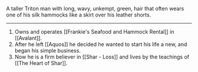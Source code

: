 A taller Triton man with long, wavy, unkempt, green, hair that often wears one of his silk hammocks like a skirt over his leather shorts.

---
1. Owns and operates [[Frankie's Seafood and Hammock Rental]] in [[Avalant]].
2. After he left [[Aquos]] he decided he wanted to start his life a new, and began his simple business.
3. Now he is a firm believer in [[Shar - Loss]] and lives by the teachings of [[The Heart of Shar]].